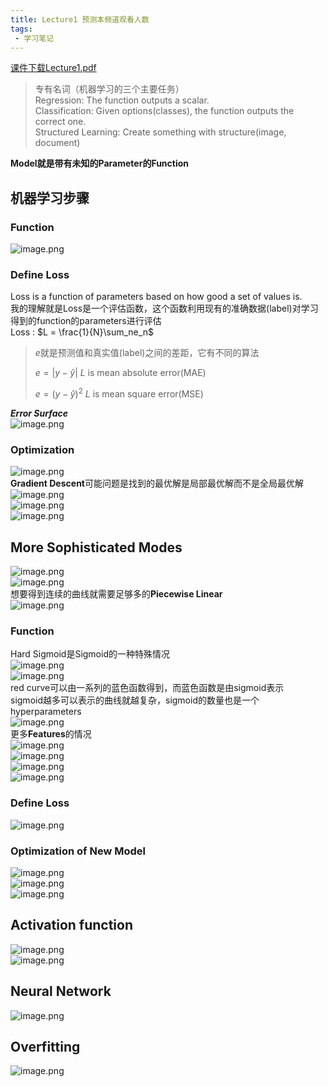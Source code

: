 ```yaml
---
title: Lecture1 预测本频道观看人数
tags:
 - 学习笔记
---
```


[课件下载Lecture1.pdf](https://speech.ee.ntu.edu.tw/~hylee/ml/ml2021-course-data/regression%20(v16).pdf)

> 专有名词（机器学习的三个主要任务）<br />
> Regression: The function outputs a scalar.<br />Classification: Given options(classes), the function outputs the correct one.<br />Structured Learning: Create something with structure(image, document)<br />

**Model就是带有未知的Parameter的Function**

## 机器学习步骤
### Function
![image.png](https://yeyi0003.oss-cn-hangzhou.aliyuncs.com/1705065943554-7b8a901d-19f8-473c-8cb6-8830ef2d42d0.png)
### Define Loss
Loss is a function of parameters based on how good a set of values is.<br />我的理解就是Loss是一个评估函数，这个函数利用现有的准确数据(label)对学习得到的function的parameters进行评估<br />Loss : $L = \frac{1}{N}\sum_ne_n$
> $e$就是预测值和真实值(label)之间的差距，它有不同的算法
>
> $e=\lvert y - \hat{y} \rvert$ 	$L$ is mean absolute error(MAE)
>
> $e= (y - \hat{y})^2$ $L$ is mean square error(MSE)

**_Error Surface_**<br />![image.png](https://yeyi0003.oss-cn-hangzhou.aliyuncs.com/1705065779869-beb964dc-0b7c-4a6a-87f6-1c5bf38c01c5.png)

### Optimization
 ![image.png](https://yeyi0003.oss-cn-hangzhou.aliyuncs.com/1705071048511-70fe49b2-15d8-4859-bbf6-11718989ab84.png)<br />**Gradient Descent**可能问题是找到的最优解是局部最优解而不是全局最优解<br />![image.png](https://yeyi0003.oss-cn-hangzhou.aliyuncs.com/1705071147386-9798fc5a-a77d-4b8c-bd0f-92ac63ca75c7.png)<br />![image.png](https://yeyi0003.oss-cn-hangzhou.aliyuncs.com/1705071174462-af218f20-f62d-493c-9c6c-a45ca98bba84.png)<br />![image.png](https://yeyi0003.oss-cn-hangzhou.aliyuncs.com/1705071187064-113dd853-0db1-4f91-ad49-45bbb8fbe854.png)
## More Sophisticated Modes
![image.png](https://yeyi0003.oss-cn-hangzhou.aliyuncs.com/1705077126149-0c4937de-619f-47e6-a4fe-9812ff1fa540.png)<br /> ![image.png](https://yeyi0003.oss-cn-hangzhou.aliyuncs.com/1705077256083-cbb047b2-7f8d-4068-924c-b5aa31bbd156.png)<br />想要得到连续的曲线就需要足够多的**Piecewise Linear**<br />![image.png](https://yeyi0003.oss-cn-hangzhou.aliyuncs.com/1705077453411-2437ef97-fe71-415a-8881-6ea221f29e2d.png)
### Function
Hard Sigmoid是Sigmoid的一种特殊情况<br />![image.png](https://yeyi0003.oss-cn-hangzhou.aliyuncs.com/1705077633579-3490245b-c0de-4dbc-a8ad-ecb33c4ffa80.png)<br />![image.png](https://yeyi0003.oss-cn-hangzhou.aliyuncs.com/1705077738863-4f1145a0-7a5d-40d7-bb0e-5ae6330c34aa.png)<br />red curve可以由一系列的蓝色函数得到，而蓝色函数是由sigmoid表示<br />sigmoid越多可以表示的曲线就越复杂，sigmoid的数量也是一个hyperparameters<br />![image.png](https://yeyi0003.oss-cn-hangzhou.aliyuncs.com/1705077858329-c636f933-d1a3-4f54-aa97-d9ddfd347ba7.png)<br />更多**Features**的情况<br />![image.png](https://yeyi0003.oss-cn-hangzhou.aliyuncs.com/1705078356967-a2f4b238-a76e-4dc2-ba75-56e9a1f789fc.png)<br />![image.png](https://yeyi0003.oss-cn-hangzhou.aliyuncs.com/1705078553811-838ef7b5-6d49-445d-ae18-7e85d5e3ef8b.png)<br />![image.png](https://yeyi0003.oss-cn-hangzhou.aliyuncs.com/1705078682158-f176edc9-153e-4948-af85-90abdaab1d5d.png)<br />![image.png](https://yeyi0003.oss-cn-hangzhou.aliyuncs.com/1705078699066-ffac3100-bff0-415b-8791-41b6b198c357.png)
### Define Loss
![image.png](https://yeyi0003.oss-cn-hangzhou.aliyuncs.com/1705078733145-84f8e9e2-1900-4f7f-820b-624804f0deca.png)
### Optimization of New Model
![image.png](https://yeyi0003.oss-cn-hangzhou.aliyuncs.com/1705078798220-a6d3ce33-0df4-40f6-8e38-8cd64af26209.png)<br />![image.png](https://yeyi0003.oss-cn-hangzhou.aliyuncs.com/1705078917103-e903b1ed-02ce-4ef6-811c-04a13149c9d9.png)<br />![image.png](https://yeyi0003.oss-cn-hangzhou.aliyuncs.com/1705078971514-45f2dedc-196e-4ff5-b625-1d72a05d55f3.png)
## **Activation function**
![image.png](https://yeyi0003.oss-cn-hangzhou.aliyuncs.com/1705079169273-ff83f37c-9964-4288-adf8-b2580c31d427.png)<br />![image.png](https://yeyi0003.oss-cn-hangzhou.aliyuncs.com/1705079182417-879a19ed-4ef4-448c-bba4-0736be202a23.png)
## Neural Network
![image.png](https://yeyi0003.oss-cn-hangzhou.aliyuncs.com/1705079420024-61d540fc-5d2f-4243-8ad8-722a4b5cf660.png)
## Overfitting
![image.png](https://yeyi0003.oss-cn-hangzhou.aliyuncs.com/1705079589948-7bf7cd5e-fa47-4727-9df4-9f4b201df351.png)
